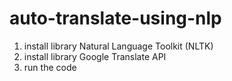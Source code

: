# auto-translate-using-nlp
1. install library Natural Language Toolkit (NLTK) 
2. install library Google Translate API
3. run the code
